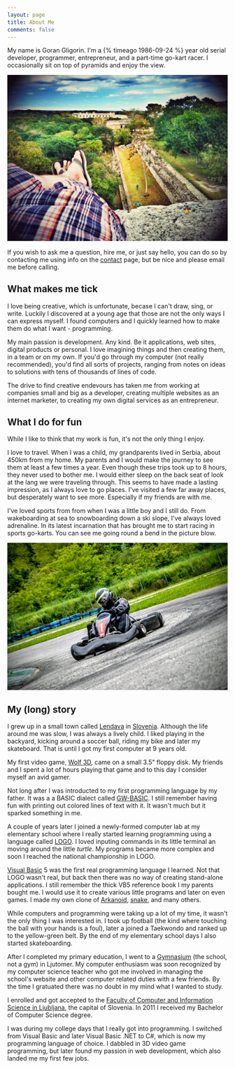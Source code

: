```yaml
---
layout: page
title: About Me
comments: false
---
```


My name is Goran Gligorin. I'm a {% timeago 1986-09-24 %} year old serial developer, programmer, entrepreneur, and a part-time go-kart racer. I occasionally sit on top of pyramids and enjoy the view.

![](/images/about/travel.jpg)

If you wish to ask me a question, hire me, or just say hello, you can do so by contacting me using info on the [contact](/contact) page, but be nice and please email me before calling.

## What makes me tick

I love being creative, which is unfortunate, becase I can't draw, sing, or write. Luckily I discovered at a young age that those are not the only ways I can express myself. I found computers and I quickly learned how to make them do what I want - programming.

My main passion is development. Any kind. Be it applications, web sites, digital products or personal. I love imagining things and then creating them, in a team or on my own. If you'd go through my computer (not really recommended), you'd find all sorts of projects, ranging from notes on ideas to solutions with tens of thousands of lines of code.

The drive to find creative endevours has taken me from working at companies small and big as a developer, creating multiple websites as an internet marketer, to creating my own digital services as an entrepreneur.

## What I do for fun

While I like to think that my work is fun, it's not the only thing I enjoy.

I love to travel. When I was a child, my grandparents lived in Serbia, about 450km from my home. My parents and I would make the journey to see them at least a few times a year. Even though these trips took up to 8 hours, they never used to bother me. I would either sleep on the back seat of look at the lang we were traveling through. This seems to have made a lasting impression, as I always love to go places. I've visited a few far away places, but desperately want to see more. Especially if my friends are with me.

I've loved sports from from when I was a little boy and I still do. From wakeboarding at sea to snowboarding down a ski slope, I've always loved adrenaline. In its latest incarnation that has brought me to start racing in sports go-karts. You can see me going round a bend in the picture blow.

![Racing Go-Karts](/images/about/karting.jpg)

## My (long) story

I grew up in a small town called [Lendava][] in [Slovenia][]. Although the life around me was slow, I was always a lively child. I liked playing in the backyard, kicking around a soccer ball, riding my bike and later my skateboard. That is until I got my first computer at 9 years old.

My first video game, [Wolf 3D][wolf3d], came on a small 3.5" floppy disk. My friends and I spent a lot of hours playing that game and to this day I consider myself an avid gamer.

Not long after I was introducted to my first programming language by my father. It was a a BASIC dialect called [GW-BASIC][]. I still remember having fun with printing out colored lines of text with it. It wasn't much but it sparked something in me.

A couple of years later I joined a newly-formed computer lab at my elementary school where I really started learning programming using a language called [LOGO][]. I loved inputing commands in its little terminal an moving around the little *turtle*. My programs became more complex and soon I reached the national championship in LOGO.

[Visual Basic][visual-basic] 5 was the first real programming language I learned. Not that LOGO wasn't real, but back then there was no way of creating stand-alone applications. I still remember the thick VB5 reference book I my parents bought me. I would use it to create various little programs and later on even games. I made my own clone of [Arkanoid][], [snake][], and many others.

While computers and programming were taking up a lot of my time, it wasn't the only thing I was interested in. I took up football (the kind where touching the ball with your hands is a foul), later a joined a Taekwondo and ranked up to the yellow-green belt. By the end of my elementary school days I also started skateboarding.

After I completed my primary education, I went to a [Gymnasium][] (the school, not a gym) in Ljutomer. My computer enthusiasm was soon recognized by my computer science teacher who got me involved in managing the school's website and other computer related duties with a few friends. By the time I gratuated there was no doubt in my mind what I wanted to study.

I enrolled and got accepted to the [Faculty of Computer and Information Science in Ljubljana][fri], the capital of Slovenia. In 2011 I received my Bachelor of Computer Science degree.

I was during my college days that I really got into programming. I switched from Visual Basic and later Visual Basic .NET to C#, which is now my programming language of choice. I dabbled in 3D video game programming, but later found my passion in web development, which also landed me my first few jobs.

[lendava]: https://www.google.si/maps/place/Lendava
[slovenia]: https://en.wikipedia.org/wiki/Slovenia
[wolf3d]: https://en.wikipedia.org/wiki/Wolfenstein_3D
[gw-basic]: https://en.wikipedia.org/wiki/GW-BASIC
[logo]: https://en.wikipedia.org/wiki/Logo_(programming_language)
[visual-basic]: https://en.wikipedia.org/wiki/Visual_Basic
[arkanoid]: https://en.wikipedia.org/wiki/Arkanoid
[snake]: https://en.wikipedia.org/wiki/Snake_(video_game)
[gymnasium]: https://en.wikipedia.org/wiki/Gymnasium_(school)
[fri]: http://www.fri.uni-lj.si/en/
